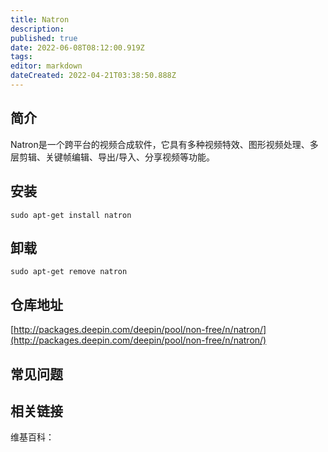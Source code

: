 ```yaml
---
title: Natron
description: 
published: true
date: 2022-06-08T08:12:00.919Z
tags: 
editor: markdown
dateCreated: 2022-04-21T03:38:50.888Z
---
```


## 简介

Natron是一个跨平台的视频合成软件，它具有多种视频特效、图形视频处理、多层剪辑、关键帧编辑、导出/导入、分享视频等功能。

## 安装

`sudo apt-get install natron`

## 卸载

`sudo apt-get remove natron`

## 仓库地址

[http://packages.deepin.com/deepin/pool/non-free/n/natron/](http://packages.deepin.com/deepin/pool/non-free/n/natron/)

## 常见问题

## 相关链接

维基百科：
